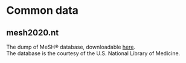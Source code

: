 # Common data

## mesh2020.nt

The dump of MeSH® database, downloadable [here](https://www.nlm.nih.gov/databases/download/mesh.html).  
The database is the courtesy of the U.S. National Library of Medicine.